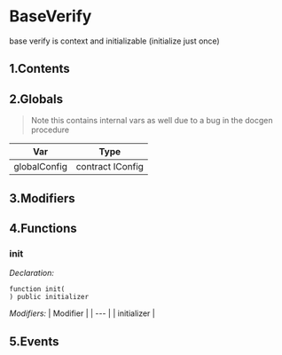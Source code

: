 # BaseVerify


base verify is context and initializable (initialize just once)


## 1.Contents
<!-- START doctoc -->
<!-- END doctoc -->

## 2.Globals

> Note this contains internal vars as well due to a bug in the docgen procedure

| Var | Type |
| --- | --- |
| globalConfig | contract IConfig |

## 3.Modifiers

## 4.Functions

### init



*Declaration:*
```solidity
function init(
) public initializer
```
*Modifiers:*
| Modifier |
| --- |
| initializer |




## 5.Events
